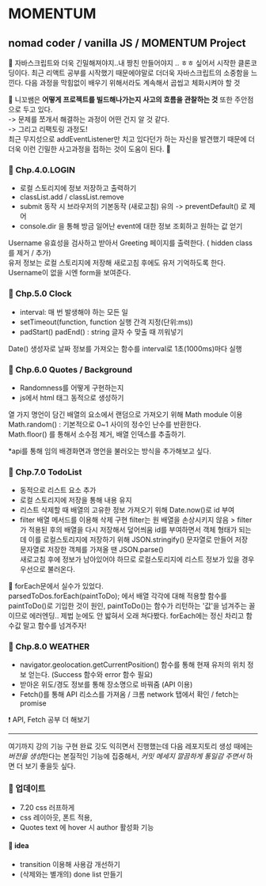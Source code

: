# MOMENTUM

## nomad coder / vanilla JS / MOMENTUM Project

:pencil: 자바스크립트와 더욱 긴밀해져야지..내 짱친 만들어야지 .. ㅎㅎ 싶어서 시작한 클론코딩이다.
최근 리액트 공부를 시작했기 때문에야말로 더더욱 자바스크립트의 소중함을 느낀다. 다음 과정을 막힘없이 배우기 위해서라도 계속해서 곱씹고 체화시켜야 할 것

:pencil: 니꼬쌤은 **어떻게 프로젝트를 빌드해나가는지 사고의 흐름을 관찰하는 것** 또한 주안점으로 두고 있다.  
-> 문제를 쪼개서 해결하는 과정이 어떤 건지 알 것 같다.  
-> 그리고 리팩토링 과정도!  
최근 무지성으로 addEventListener만 치고 있다던가 하는 자신을 발견했기 때문에 더더욱 이런 긴밀한 사고과정을 접하는 것이 도움이 된다. 🥺

### :bookmark: Chp.4.0.LOGIN

- 로컬 스토리지에 정보 저장하고 출력하기
- classList.add / classList.remove
- submit 동작 시 브라우저의 기본동작 (새로고침) 유의 -> preventDefault() 로 제어
- console.dir 을 통해 방금 일어난 event에 대한 정보 조회하고 원하는 값 얻기

Username 유효성을 검사하고 받아서 Greeting 페이지를 출력한다. ( hidden class를 제거 / 추가)  
유저 정보는 로컬 스토리지에 저장해 새로고침 후에도 유저 기억하도록 한다.  
Username이 없을 시엔 form을 보여준다.

### :bookmark: Chp.5.0 Clock

- interval: 매 번 발생해야 하는 모든 일
- setTimeout(function, function 실행 간격 지정(단위:ms))
- padStart() padEnd() : string 글자 수 맞출 때 끼워넣기

Date() 생성자로 날짜 정보를 가져오는 함수를 interval로 1초(1000ms)마다 실행

### :bookmark: Chp.6.0 Quotes / Background

- Randomness를 어떻게 구현하는지
- js에서 html 태그 동적으로 생성하기

열 가지 명언이 담긴 배열의 요소에서 랜덤으로 가져오기 위해 Math module 이용  
Math.random() : 기본적으로 0~1 사이의 정수인 난수를 반환한다.  
Math.floor() 를 통해서 소수점 제거, 배열 인덱스를 추출하기.

\*api를 통해 임의 배경화면과 명언을 불러오는 방식을 추가해보고 싶다.

### :bookmark: Chp.7.0 TodoList

- 동적으로 리스트 요소 추가
- 로컬 스토리지에 저장을 통해 내용 유지
- 리스트 삭제할 때 배열의 고유한 정보 가져오기 위해 Date.now()로 id 부여
- filter 배열 메서드를 이용해 삭제 구현
  filter는 원 배열을 손상시키지 않음 > filter가 적용된 후의 배열을 다시 저장해서 덮어씌움
  id를 부여하면서 객체 형태가 되는데 이를 로컬스토리지에 저장하기 위해 JSON.stringify() 문자열로 만들어 저장  
  문자열로 저장한 객체를 가져올 땐 JSON.parse()  
  새로고침 후에 정보가 남아있어야 하므로 로컬스토리지에 리스트 정보가 있을 경우 우선으로 불러온다.

:bug: forEach문에서 실수가 있었다.  
parsedToDos.forEach(paintToDo); 에서 배열 각각에 대해 적용할 함수를 paintToDo()로 기입한 것이 원인, paintToDo()는 함수가 리턴하는 '값'을 넘겨주는 꼴이므로 에러엔딩.. 제법 눈에도 안 밟혀서 오래 쳐다봤다. forEach에는 정신 차리고 함수값 말고 함수를 넘겨주자!

### :bookmark: Chp.8.0 WEATHER

- navigator.geolocation.getCurrentPosition() 함수를 통해 현재 유저의 위치 정보 얻는다. (Success 함수와 error 함수 필요)
- 받아온 위도/경도 정보를 통해 장소명으로 바꿔줌 (API 이용)
- Fetch()를 통해 API 리소스를 가져옴 / 크롬 network 탭에서 확인 / fetch는 promise

:exclamation: API, Fetch 공부 더 해보기

---

여기까지 강의 기능 구현 완료
깃도 익히면서 진행했는데 다음 레포지토리 생성 때에는 *버전을 생성*한다는 본질적인 기능에 집중해서, _커밋 메세지 깔끔하게 통일감 주면서_ 하면 더 보기 좋을듯 싶다.

### :love_letter: 업데이트

- 7.20 css 러프하게
- css 레이아웃, 폰트 적용,
- Quotes text 에 hover 시 author 활성화 기능

#### :thought_balloon: idea

- transition 이용해 사용감 개선하기
- (삭제와는 별개의) done list 만들기
